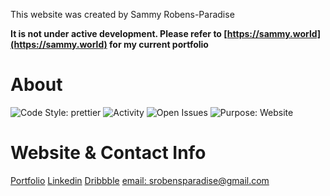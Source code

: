 This website was created by Sammy Robens-Paradise

**It is not under active development. Please refer to [https://sammy.world](https://sammy.world) for my current portfolio**

# About

![Code Style: prettier](https://img.shields.io/badge/Code%20Style-Prettier-yellow)
![Activity](https://img.shields.io/github/commit-activity/m/SammyRobensParadise/SammyRobensParadise.github.io)
![Open Issues](https://img.shields.io/github/issues/SammyRobensParadise/SammyRobensParadise.github.io)
![Purpose: Website](https://img.shields.io/badge/Purpose-Website-orange)

# Website & Contact Info


[Portfolio](https://sammy.world)
[Linkedin](https://www.linkedin.com/in/sammy-robens-paradise)
[Dribbble](https://dribbble.com/sammyrp)
[email: srobensparadise@gmail.com](srobensparadise@gmail.com)

